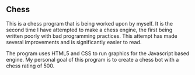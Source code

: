## Chess

This is a chess program that is being worked upon by myself. It is the second time I have attempted to make a chess engine, the first being written poorly with bad programming practices. This attempt has made several improvements and is significantly easier to read.

The program uses HTML5 and CSS to run graphics for the Javascript based engine. My personal goal of this program is to create a chess bot with a chess rating of 500.